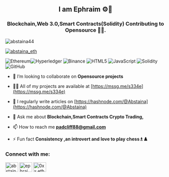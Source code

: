 <h2 align="center"> I  am  Ephraim ⚙🫧 </h2>

<h3 align="center">Blockchain,Web 3.0,Smart Contracts(Solidity) Contributing to Opensource 👨‍💻.</h3>

<p align="left"> <img src="https://komarev.com/ghpvc/?username=abstaina44&label=Profile%20views&color=0e75b6&style=flat" alt="abstaina44" /> </p>

<p align="left"> <a href="https://twitter.com/abstaina_eth" target="blank"><img src="https://img.shields.io/twitter/follow/abstaina_eth?logo=twitter&style=for-the-badge" alt="abstaina_eth" /></a> </p>

![Ethereum](https://img.shields.io/badge/Ethereum-3C3C3D?style=for-the-badge&logo=Ethereum&logoColor=white)![Hyperledger](https://img.shields.io/badge/hyperledger-2F3134?style=for-the-badge&logo=hyperledger&logoColor=white) 
![Binance](https://img.shields.io/badge/Binance-FCD535?style=for-the-badge&logo=binance&logoColor=white)  ![HTML5](https://img.shields.io/badge/html5-%23E34F26.svg?style=for-the-badge&logo=html5&logoColor=white) 
![JavaScript](https://img.shields.io/badge/javascript-%23323330.svg?style=for-the-badge&logo=javascript&logoColor=%23F7DF1E) 
![Solidity](https://img.shields.io/badge/Solidity-%23363636.svg?style=for-the-badge&logo=solidity&logoColor=white) ![GitHub](https://img.shields.io/badge/github-%23121011.svg?style=for-the-badge&logo=github&logoColor=white)

- 👯 I’m looking to collaborate on **Opensource projects**

- 👨‍💻 All of my projects are available at [https://mssg.me/s334e](https://mssg.me/s334e)

- 📝 I regularly write articles on [https://hashnode.com/@Abstaina](https://hashnode.com/@Abstaina)

- 💬 Ask me about **Blockchain,Smart Contracts Crypto Trading,**

- 📫 How to reach me **padcliff88@gmail.com**

- ⚡ Fun fact **Consistency ,an introvert and love to play chess♗♟️**

<h3 align="left">Connect with me:</h3>
<a href="https://twitter.com/abstaina_eth" target="blank"><img align="center" src="https://raw.githubusercontent.com/rahuldkjain/github-profile-readme-generator/master/src/images/icons/Social/twitter.svg" alt="abstaina_eth" height="30" width="40" /></a>
<a href="https://linkedin.com/in/ephraim-a-1a8204a8/" target="blank"><img align="center" src="https://raw.githubusercontent.com/rahuldkjain/github-profile-readme-generator/master/src/images/icons/Social/linked-in-alt.svg" alt="ephraim-a-1a8204a8/" height="30" width="40" /></a>
<a href="https://discord.gg/0xx.eth#9464" target="blank"><img align="center" src="https://raw.githubusercontent.com/rahuldkjain/github-profile-readme-generator/master/src/images/icons/Social/discord.svg" alt="0xx.eth#9464" height="30" width="40" /></a>
</p>

